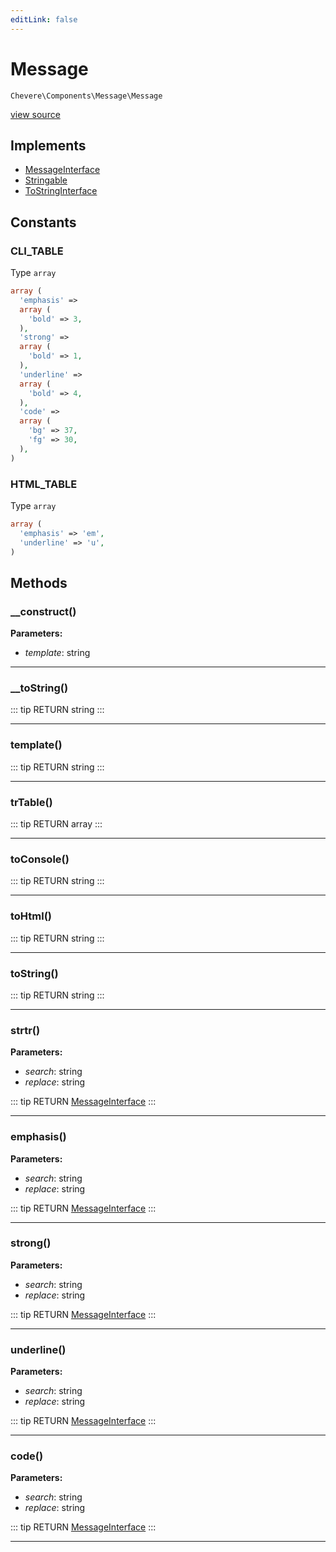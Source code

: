 ```yaml
---
editLink: false
---
```


# Message

`Chevere\Components\Message\Message`

[view source](https://github.com/chevere/chevere/blob/master/src/Chevere/Components/Message/Message.php)

## Implements

- [MessageInterface](../../Interfaces/Message/MessageInterface.md)
- [Stringable](https://www.php.net/manual/class.stringable)
- [ToStringInterface](../../Interfaces/Common/ToStringInterface.md)

## Constants

### CLI_TABLE

Type `array`

```php
array (
  'emphasis' => 
  array (
    'bold' => 3,
  ),
  'strong' => 
  array (
    'bold' => 1,
  ),
  'underline' => 
  array (
    'bold' => 4,
  ),
  'code' => 
  array (
    'bg' => 37,
    'fg' => 30,
  ),
)
```

### HTML_TABLE

Type `array`

```php
array (
  'emphasis' => 'em',
  'underline' => 'u',
)
```

## Methods

### __construct()

**Parameters:**

- *template*: string

---

### __toString()

::: tip RETURN
string
:::

---

### template()

::: tip RETURN
string
:::

---

### trTable()

::: tip RETURN
array
:::

---

### toConsole()

::: tip RETURN
string
:::

---

### toHtml()

::: tip RETURN
string
:::

---

### toString()

::: tip RETURN
string
:::

---

### strtr()

**Parameters:**

- *search*: string
- *replace*: string

::: tip RETURN
[MessageInterface](../../Interfaces/Message/MessageInterface.md)
:::

---

### emphasis()

**Parameters:**

- *search*: string
- *replace*: string

::: tip RETURN
[MessageInterface](../../Interfaces/Message/MessageInterface.md)
:::

---

### strong()

**Parameters:**

- *search*: string
- *replace*: string

::: tip RETURN
[MessageInterface](../../Interfaces/Message/MessageInterface.md)
:::

---

### underline()

**Parameters:**

- *search*: string
- *replace*: string

::: tip RETURN
[MessageInterface](../../Interfaces/Message/MessageInterface.md)
:::

---

### code()

**Parameters:**

- *search*: string
- *replace*: string

::: tip RETURN
[MessageInterface](../../Interfaces/Message/MessageInterface.md)
:::

---

